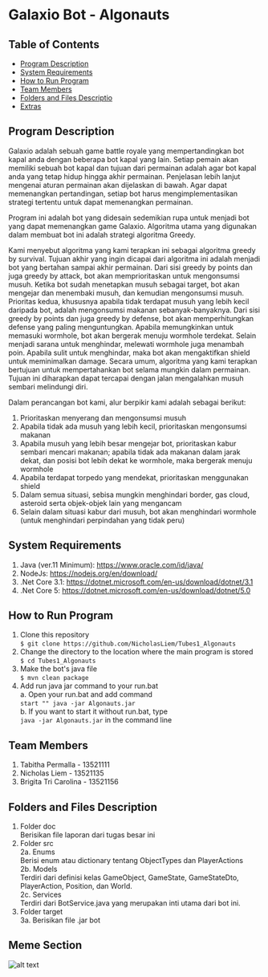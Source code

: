 <h1> <b> Galaxio Bot - Algonauts </b> </h1>

## **Table of Contents**
* [Program Description](#program-description)
* [System Requirements](#system-requirements)
* [How to Run Program](#how-to-run-program)
* [Team Members](#team-members)
* [Folders and Files Descriptio](#folders-and-files-description)
* [Extras](#meme-section)

## **Program Description**
<p> Galaxio adalah sebuah game battle royale yang mempertandingkan bot kapal anda
dengan beberapa bot kapal yang lain. Setiap pemain akan memiliki sebuah bot kapal dan tujuan dari permainan adalah agar bot kapal anda yang tetap hidup hingga akhir permainan. Penjelasan lebih lanjut mengenai aturan permainan akan dijelaskan di bawah. Agar dapat memenangkan pertandingan, setiap bot harus mengimplementasikan strategi tertentu untuk dapat memenangkan permainan.
 </p>
 <p> Program ini adalah bot yang didesain sedemikian rupa untuk
 menjadi bot yang dapat memenangkan game Galaxio. Algoritma utama yang
 digunakan dalam membuat bot ini adalah strategi algoritma Greedy. </p>

<p> 
Kami menyebut algoritma yang kami terapkan ini sebagai algoritma greedy by survival. Tujuan akhir yang ingin dicapai dari algoritma ini adalah menjadi bot yang
bertahan sampai akhir permainan.
Dari sisi greedy by points dan juga greedy by attack, bot akan memprioritaskan
untuk mengonsumsi musuh. Ketika bot sudah menetapkan musuh sebagai target,
bot akan mengejar dan menembaki musuh, dan kemudian mengonsumsi musuh.
Prioritas kedua, khususnya apabila tidak terdapat musuh yang lebih kecil daripada
bot, adalah mengonsumsi makanan sebanyak-banyaknya.
Dari sisi greedy by points dan juga greedy by defense, bot akan memperhitungkan defense yang paling menguntungkan. Apabila memungkinkan untuk memasuki wormhole, bot akan bergerak menuju wormhole terdekat. Selain menjadi sarana
untuk menghindar, melewati wormhole juga menambah poin. Apabila sulit untuk
menghindar, maka bot akan mengaktifkan shield untuk meminimalkan damage.
Secara umum, algoritma yang kami terapkan bertujuan untuk mempertahankan
bot selama mungkin dalam permainan. Tujuan ini diharapkan dapat tercapai dengan jalan mengalahkan musuh sembari melindungi diri.

Dalam perancangan bot kami, alur berpikir kami adalah sebagai berikut:
1. Prioritaskan menyerang dan mengonsumsi musuh
2. Apabila tidak ada musuh yang lebih kecil, prioritaskan mengonsumsi makanan
3. Apabila musuh yang lebih besar mengejar bot, prioritaskan kabur sembari
mencari makanan; apabila tidak ada makanan dalam jarak dekat, dan posisi
bot lebih dekat ke wormhole, maka bergerak menuju wormhole
4. Apabila terdapat torpedo yang mendekat, prioritaskan menggunakan shield
5. Dalam semua situasi, sebisa mungkin menghindari border, gas cloud, asteroid
serta objek-objek lain yang mengancam
6. Selain dalam situasi kabur dari musuh, bot akan menghindari wormhole (untuk
menghindari perpindahan yang tidak peru)
</p>

## **System Requirements**
1. Java (ver.11 Minimum):
https://www.oracle.com/id/java/
2. NodeJs: https://nodejs.org/en/download/
3. .Net Core 3.1:
https://dotnet.microsoft.com/en-us/download/dotnet/3.1
4. .Net Core 5:
https://dotnet.microsoft.com/en-us/download/dotnet/5.0

## **How to Run Program**
1. Clone this repository <br>
`$ git clone https://github.com/NicholasLiem/Tubes1_Algonauts`
2. Change the directory to the location where the main program is stored <br>
`$ cd Tubes1_Algonauts`
3. Make the bot's java file <br>
`$ mvn clean package`
4. Add run java jar command to your run.bat <br>
a. Open your run.bat and add command <br> 
`start "" java -jar Algonauts.jar` <br>
b. If you want to start it without run.bat, type <br>
`java -jar Algonauts.jar` in the command line

## **Team Members**
1. Tabitha Permalla - 13521111
2. Nicholas Liem - 13521135
3. Brigita Tri Carolina - 13521156

## **Folders and Files Description**
1. Folder doc <br>
Berisikan file laporan dari tugas besar ini<br>
2. Folder src <br>
2a. Enums <br>
Berisi enum atau dictionary tentang ObjectTypes dan PlayerActions <br>
2b. Models <br>
Terdiri dari definisi kelas GameObject, GameState, GameStateDto, PlayerAction, Position, dan World. <br>
2c. Services <br>
Terdiri dari BotService.java yang merupakan inti utama dari bot ini.
3. Folder target <br>
3a. Berisikan file .jar bot

## **Meme Section**
![alt text](https://www.thecoderpedia.com/wp-content/uploads/2020/06/Programming-Memes-Java-Jokes.jpg)